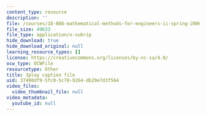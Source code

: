 ```yaml
---
content_type: resource
description: ''
file: /courses/18-086-mathematical-methods-for-engineers-ii-spring-2006/37490df95fc05c709264db29e7d3f564_7dVYOOHB4g4.vtt
file_size: 49633
file_type: application/x-subrip
hide_download: true
hide_download_original: null
learning_resource_types: []
license: https://creativecommons.org/licenses/by-nc-sa/4.0/
ocw_type: OCWFile
resourcetype: Other
title: 3play caption file
uid: 37490df9-5fc0-5c70-9264-db29e7d3f564
video_files:
  video_thumbnail_file: null
video_metadata:
  youtube_id: null
---
```

